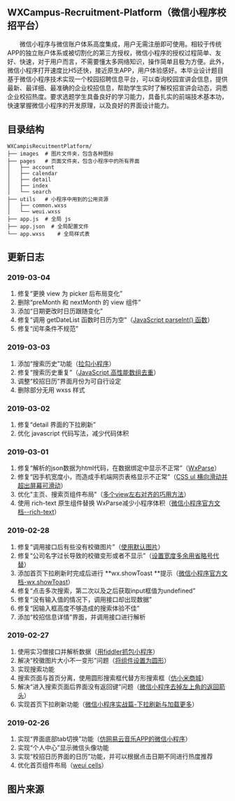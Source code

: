 ## WXCampus-Recruitment-Platform（微信小程序校招平台）

&emsp;&emsp;微信小程序与微信账户体系高度集成，用户无需注册即可使用。相较于传统APP的独立账户体系或被切割化的第三方授权，微信小程序的授权过程简单、友好、快速，对于用户而言，不需要懂太多网络知识，操作简单且极为方便。此外，微信小程序打开速度比H5还快，接近原生APP，用户体验感好。本毕业设计题目基于微信小程序技术实现一个校园招聘信息平台，可以查询校园宣讲会信息，提供最新、最详细、最准确的企业校招信息，帮助学生实时了解校招宣讲会动态，洞悉企业校招热度。要求选题学生具备良好的学习能力，具备扎实的前端技术基本功，快速掌握微信小程序的开发原理，以及良好的界面设计能力。

## 目录结构

```shell
WXCampisRecuitmentPlatform/
├── images  # 图片文件夹，包含各种图标
├── pages	# 页面文件夹，包含小程序中的所有界面
│   ├── account
│   ├── calendar
│   ├── detail
│   ├── index
│   └── search
├── utils	# 小程序中用到的公用资源
│   ├── common.wxss
│   └── weui.wxss
├── app.js	# 全局 js
├── app.json  # 全局配置文件
└── app.wxss	# 全局样式表
```

## 更新日志

### 2019-03-04

1. 修复“更换 view 为 picker 后布局变化”
2. 删除“preMonth 和 nextMonth 的 view 组件”
3. 添加“日期更改时日历跟随变化”
4. 修复“调用 getDateList 函数时日历为空”（[JavaScript parseInt() 函数](http://www.w3school.com.cn/js/jsref_parseInt.asp)）
5. 修复“闰年条件不规范”

### 2019-03-03

1. 添加“搜索历史”功能（[拉勾小程序](https://github.com/zengkaii/wxapp)）
2. 修复“搜索历史重复”（[JavaScript 高性能数组去重](https://www.cnblogs.com/wisewrong/p/9642264.html)）
3. 调整“校招日历”界面月份为可自行设定
4. 删除部分无用 wxss 样式

### 2019-03-02

1. 修复“detail 界面的下拉刷新”
2. 优化 javascript 代码写法，减少代码体积

### 2019-03-01

1. 修复“解析的json数据为html代码，在数据绑定中显示不正常”（[WxParse](https://github.com/icindy/wxParse)）
2. 修复“因手机宽度小，而造成手机端网页表格显示不正常”（[CSS ul 横向滑动并超出屏幕可滑动](https://www.jianshu.com/p/8e27b663b70f)）
3. 优化"主页、搜索页组件布局"（[多个view左右对齐的巧用方法](https://blog.csdn.net/Wu_shuxuan/article/details/78224426)）
4. 使用 rich-text 原生组件替换 WxParse减少小程序体积（[微信小程序官方文档--rich-text](https://developers.weixin.qq.com/miniprogram/dev/component/rich-text.html)）

### 2019-02-28

1. 修复“调用接口后有些没有校徽图片”（[使用默认图片](https://blog.csdn.net/YanzYan/article/details/54573007)）
2. 修复“公司名字过长导致的校徽变形或者不显示”（[设置宽度多余用省略号代替](https://blog.csdn.net/YanzYan/article/details/54573007)）
3. 添加首页下拉刷新时完成后进行 **wx.showToast **提示（[微信小程序官方文档-wx.showToast](https://developers.weixin.qq.com/miniprogram/dev/api/wx.showToast.html)） 
4. 修复“点击多次搜索，第二次以及之后获取input框值为undefined”
5. 修复“没有输入值的情况下，调用接口却出现数据”
6. 修复“因输入框高度不够造成的搜索体验不佳”
7. 添加“校招信息详情”界面，并调用接口进行解析

### 2019-02-27

1. 使用实习僧接口并解析数据（[用fiddler抓包小程序](https://blog.csdn.net/qq_32563571/article/details/79570841)）
2. 解决“校徽图片大小不一变形”问题（[将组件设置为圆形](https://blog.csdn.net/qq_34589749/article/details/53192466)）
3. 实现搜索功能
4. 搜索页面与首页分离，使用圆形搜索框代替方形搜索框（[仿小米商城](https://github.com/JoeWrights/wxapp-mi-mall)）
5. 解决“进入搜索页面后界面没有返回键”问题（[微信小程序去掉左上角的返回箭头](https://blog.csdn.net/qq_33210042/article/details/85295851)）
6. 实现首页下拉刷新功能（[微信小程序实战篇-下拉刷新与加载更多](https://www.jianshu.com/p/8c98af820fea)）

### 2019-02-26

1. 实现“界面底部tab切换”功能（[仿网易云音乐APP的微信小程序]()）
2. 实现“个人中心”显示微信头像功能
3. 实现“校招日历界面的日历”功能，并可以根据点击日期不同进行热度推荐
4. 优化首页组件布局（[weui cells](https://github.com/Tencent/weui/wiki/Cell)）

## 图片来源

[1]: https://img.icons8.com/ios/80/000000/home-page.png	"白色主页图标"
[2]: https://img.icons8.com/ios/80/000000/home-page-filled.png	"黑色主页图标"
[3]: https://img.icons8.com/ios/50/000000/today.png	"白色日历图标"
[4]: https://img.icons8.com/ios/50/000000/today-filled.png	"黑色日历图标"
[5]: https://img.icons8.com/ios/50/000000/contacts.png	"白色个人中心图标"
[6]: https://img.icons8.com/ios/50/000000/user-filled.png	"黑色个人中心图标"
[7]: https://img.icons8.com/ios/50/000000/back-filled.png	"左箭头图标"
[8]: https://img.icons8.com/ios/50/000000/forward-filled.png	"右箭头图标"
[9]: https://img.icons8.com/ios/50/000000/graduation-cap.png	"毕业帽图标"
[10]: https://img.icons8.com/ios/50/000000/alarm-on.png	"闹钟图标"